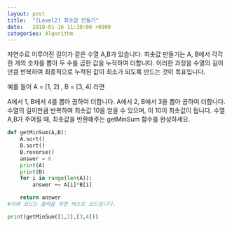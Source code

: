 ```yaml
---
layout: post
title:  "[Level2] 최솟값 만들기"
date:   2018-01-16 11:30:00 +0900
categories: Algorithm
---
```


자연수로 이루어진 길이가 같은 수열 A,B가 있습니다. 최솟값 만들기는 A, B에서 각각 한 개의 숫자를 뽑아 두 수를 곱한 값을 누적하여 더합니다. 이러한 과정을 수열의 길이만큼 반복하여 최종적으로 누적된 값이 최소가 되도록 만드는 것이 목표입니다.

예를 들어 A = [1, 2] , B = [3, 4] 라면

A에서 1, B에서 4를 뽑아 곱하여 더합니다.
A에서 2, B에서 3을 뽑아 곱하여 더합니다.
수열의 길이만큼 반복하여 최솟값 10을 얻을 수 있으며, 이 10이 최솟값이 됩니다.
수열 A,B가 주어질 때, 최솟값을 반환해주는 getMinSum 함수를 완성하세요.


```python
def getMinSum(A,B):
    A.sort()
    B.sort()
    B.reverse()
    answer = 0
    print(A)
    print(B)
    for i in range(len(A)):
        answer += A[i]*B[i]

    return answer
#아래 코드는 출력을 위한 테스트 코드입니다.

print(getMinSum([1,2],[3,4]))
```
